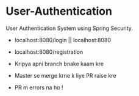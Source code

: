 # User-Authentication
User Authentication System using Spring Security.

* localhost:8080/login || localhost:8080

* localhost:8080/registration

* Kripya apni branch bnake kaam kre

* Master se merge krne k liye PR raise kre

* PR m errors na ho !
